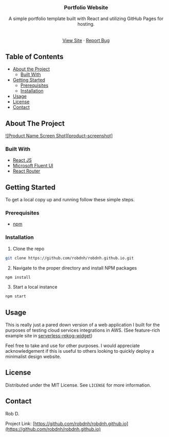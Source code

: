 <!--
*** Thanks for checking out this README Template. If you have a suggestion that would
*** make this better, please fork the repo and create a pull request or simply open
*** an issue with the tag "enhancement".
*** Thanks again! Now go create something AMAZING! :D
***
***
***
*** To avoid retyping too much info. Do a search and replace for the following:
*** github_username, repo, twitter_handle, email
-->





<!-- PROJECT SHIELDS -->
<!--
*** I'm using markdown "reference style" links for readability.
*** Reference links are enclosed in brackets [ ] instead of parentheses ( ).
*** See the bottom of this document for the declaration of the reference variables
*** for contributors-url, forks-url, etc. This is an optional, concise syntax you may use.
*** https://www.markdownguide.org/basic-syntax/#reference-style-links
-->



<!-- PROJECT LOGO -->
<br />
<p align="center">

  <h3 align="center">Portfolio Website</h3>

  <p align="center">
    A simple portfolio template built with React and utilizing GitHub Pages for hosting.
    <br />
    <a href="https://github.com/robdnh/robdnh.github.io">
    <br />
    <br />
    <a href="https://github.com/robdnh/robdnh.github.io">View Site</a>
    ·
    <a href="https://github.com/robdnh/robdnh.github.io/issues">Report Bug</a>
  </p>
</p>



<!-- TABLE OF CONTENTS -->
## Table of Contents

* [About the Project](#about-the-project)
  * [Built With](#built-with)
* [Getting Started](#getting-started)
  * [Prerequisites](#prerequisites)
  * [Installation](#installation)
* [Usage](#usage)
* [License](#license)
* [Contact](#contact)



<!-- ABOUT THE PROJECT -->
## About The Project

[![Product Name Screen Shot][product-screenshot]](https://example.com)

### Built With

* [React JS](https://reactjs.org/)
* [Microsoft Fluent UI](https://developer.microsoft.com/en-us/fluentui#/)
* [React Router](https://reactrouter.com/)


<!-- GETTING STARTED -->
## Getting Started

To get a local copy up and running follow these simple steps.

### Prerequisites

* [npm](https://www.npmjs.com/)

### Installation
 
1. Clone the repo
```sh
git clone https://github.com/robdnh/robdnh.github.io.git
```
2. Navigate to the proper directory and install NPM packages
```sh
npm install
```

3. Start a local instance
```sh
npm start
```


<!-- USAGE EXAMPLES -->
## Usage

This is really just a pared down version of a web application I built for the purposes of testing cloud services integrations in AWS. (See feature-rich example site in [serverless-rekog-widget](https://github.com/robdnh/serverless-rekog-widget))

Feel free to take and use for other purposes. I would appreciate acknowledgement if this is useful to others looking to quickly deploy a minimalist design website.


<!-- LICENSE -->
## License

Distributed under the MIT License. See `LICENSE` for more information.


<!-- CONTACT -->
## Contact

Rob D.

Project Link: [https://github.com/robdnh/robdnh.github.io](https://github.com/robdnh/robdnh.github.io)